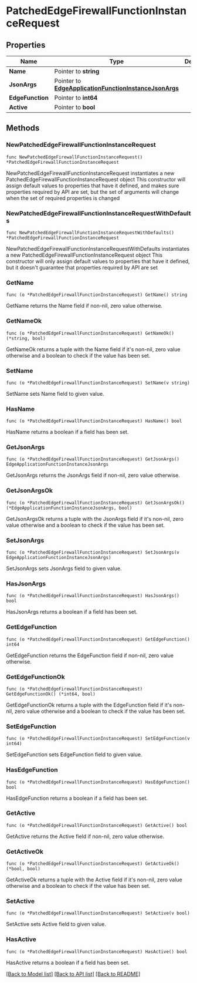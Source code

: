 # PatchedEdgeFirewallFunctionInstanceRequest

## Properties

Name | Type | Description | Notes
------------ | ------------- | ------------- | -------------
**Name** | Pointer to **string** |  | [optional] 
**JsonArgs** | Pointer to [**EdgeApplicationFunctionInstanceJsonArgs**](EdgeApplicationFunctionInstanceJsonArgs.md) |  | [optional] 
**EdgeFunction** | Pointer to **int64** |  | [optional] 
**Active** | Pointer to **bool** |  | [optional] 

## Methods

### NewPatchedEdgeFirewallFunctionInstanceRequest

`func NewPatchedEdgeFirewallFunctionInstanceRequest() *PatchedEdgeFirewallFunctionInstanceRequest`

NewPatchedEdgeFirewallFunctionInstanceRequest instantiates a new PatchedEdgeFirewallFunctionInstanceRequest object
This constructor will assign default values to properties that have it defined,
and makes sure properties required by API are set, but the set of arguments
will change when the set of required properties is changed

### NewPatchedEdgeFirewallFunctionInstanceRequestWithDefaults

`func NewPatchedEdgeFirewallFunctionInstanceRequestWithDefaults() *PatchedEdgeFirewallFunctionInstanceRequest`

NewPatchedEdgeFirewallFunctionInstanceRequestWithDefaults instantiates a new PatchedEdgeFirewallFunctionInstanceRequest object
This constructor will only assign default values to properties that have it defined,
but it doesn't guarantee that properties required by API are set

### GetName

`func (o *PatchedEdgeFirewallFunctionInstanceRequest) GetName() string`

GetName returns the Name field if non-nil, zero value otherwise.

### GetNameOk

`func (o *PatchedEdgeFirewallFunctionInstanceRequest) GetNameOk() (*string, bool)`

GetNameOk returns a tuple with the Name field if it's non-nil, zero value otherwise
and a boolean to check if the value has been set.

### SetName

`func (o *PatchedEdgeFirewallFunctionInstanceRequest) SetName(v string)`

SetName sets Name field to given value.

### HasName

`func (o *PatchedEdgeFirewallFunctionInstanceRequest) HasName() bool`

HasName returns a boolean if a field has been set.

### GetJsonArgs

`func (o *PatchedEdgeFirewallFunctionInstanceRequest) GetJsonArgs() EdgeApplicationFunctionInstanceJsonArgs`

GetJsonArgs returns the JsonArgs field if non-nil, zero value otherwise.

### GetJsonArgsOk

`func (o *PatchedEdgeFirewallFunctionInstanceRequest) GetJsonArgsOk() (*EdgeApplicationFunctionInstanceJsonArgs, bool)`

GetJsonArgsOk returns a tuple with the JsonArgs field if it's non-nil, zero value otherwise
and a boolean to check if the value has been set.

### SetJsonArgs

`func (o *PatchedEdgeFirewallFunctionInstanceRequest) SetJsonArgs(v EdgeApplicationFunctionInstanceJsonArgs)`

SetJsonArgs sets JsonArgs field to given value.

### HasJsonArgs

`func (o *PatchedEdgeFirewallFunctionInstanceRequest) HasJsonArgs() bool`

HasJsonArgs returns a boolean if a field has been set.

### GetEdgeFunction

`func (o *PatchedEdgeFirewallFunctionInstanceRequest) GetEdgeFunction() int64`

GetEdgeFunction returns the EdgeFunction field if non-nil, zero value otherwise.

### GetEdgeFunctionOk

`func (o *PatchedEdgeFirewallFunctionInstanceRequest) GetEdgeFunctionOk() (*int64, bool)`

GetEdgeFunctionOk returns a tuple with the EdgeFunction field if it's non-nil, zero value otherwise
and a boolean to check if the value has been set.

### SetEdgeFunction

`func (o *PatchedEdgeFirewallFunctionInstanceRequest) SetEdgeFunction(v int64)`

SetEdgeFunction sets EdgeFunction field to given value.

### HasEdgeFunction

`func (o *PatchedEdgeFirewallFunctionInstanceRequest) HasEdgeFunction() bool`

HasEdgeFunction returns a boolean if a field has been set.

### GetActive

`func (o *PatchedEdgeFirewallFunctionInstanceRequest) GetActive() bool`

GetActive returns the Active field if non-nil, zero value otherwise.

### GetActiveOk

`func (o *PatchedEdgeFirewallFunctionInstanceRequest) GetActiveOk() (*bool, bool)`

GetActiveOk returns a tuple with the Active field if it's non-nil, zero value otherwise
and a boolean to check if the value has been set.

### SetActive

`func (o *PatchedEdgeFirewallFunctionInstanceRequest) SetActive(v bool)`

SetActive sets Active field to given value.

### HasActive

`func (o *PatchedEdgeFirewallFunctionInstanceRequest) HasActive() bool`

HasActive returns a boolean if a field has been set.


[[Back to Model list]](../README.md#documentation-for-models) [[Back to API list]](../README.md#documentation-for-api-endpoints) [[Back to README]](../README.md)


